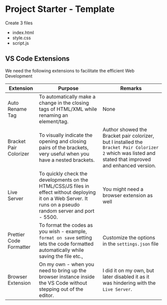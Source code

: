 # Project Starter - Template

Create 3 files

 * index.html
 * style.css
 * script.js

## VS Code Extensions

 We need the following extensions to facilitate the efficient Web Development

 | Extension  |  Purpose  | Remarks  |
 | ---------- | --------- | -------- |
 | Auto Rename Tag | To automatically make a change in the closing tags of HTML/XML while renaming an element/tag. |  None |
 | Bracket Pair Colorizer | To visually indicate the opening and closing pairs of the brackets, very useful when you have a nested brackets. | Author showed the Bracket pair colorizer, but I installed the `Bracket Pair Colorizer 2` which was listed and stated that improved and enhanced version. |
 | Live Server | To quickly check the developments on the HTML/CSS/JS files in effect without deploying it on a Web Server. It runs on a pseudo random server and port - 5500. | You might need a browser extension as well |
 | Prettier Code Formatter | To format the codes as you wish - example, `format on save` setting lets the code formatted automatically while saving the file etc., | Customize the options in the `settings.json` file |
 | Browser Extension | On my own - when you need to bring up the browser instance inside the VS Code without stepping out of the editor. | I did it on my own, but later disabled it as it was hindering with the `Live Server`. |



